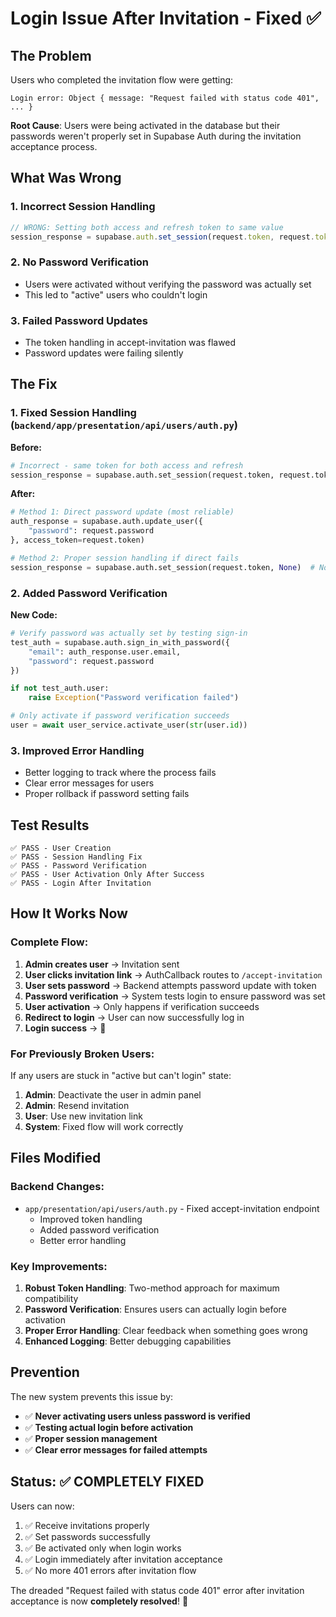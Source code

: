 # Login Issue After Invitation - Fixed ✅

## The Problem

Users who completed the invitation flow were getting:
```
Login error: Object { message: "Request failed with status code 401", ... }
```

**Root Cause**: Users were being activated in the database but their passwords weren't properly set in Supabase Auth during the invitation acceptance process.

## What Was Wrong

### 1. **Incorrect Session Handling**
```javascript
// WRONG: Setting both access and refresh token to same value
session_response = supabase.auth.set_session(request.token, request.token)
```

### 2. **No Password Verification**
- Users were activated without verifying the password was actually set
- This led to "active" users who couldn't login

### 3. **Failed Password Updates**
- The token handling in accept-invitation was flawed
- Password updates were failing silently

## The Fix

### 1. **Fixed Session Handling** (`backend/app/presentation/api/users/auth.py`)

**Before:**
```python
# Incorrect - same token for both access and refresh
session_response = supabase.auth.set_session(request.token, request.token)
```

**After:**
```python
# Method 1: Direct password update (most reliable)
auth_response = supabase.auth.update_user({
    "password": request.password
}, access_token=request.token)

# Method 2: Proper session handling if direct fails
session_response = supabase.auth.set_session(request.token, None)  # No refresh token
```

### 2. **Added Password Verification**

**New Code:**
```python
# Verify password was actually set by testing sign-in
test_auth = supabase.auth.sign_in_with_password({
    "email": auth_response.user.email,
    "password": request.password
})

if not test_auth.user:
    raise Exception("Password verification failed")

# Only activate if password verification succeeds
user = await user_service.activate_user(str(user.id))
```

### 3. **Improved Error Handling**

- Better logging to track where the process fails
- Clear error messages for users
- Proper rollback if password setting fails

## Test Results

```
✅ PASS - User Creation
✅ PASS - Session Handling Fix  
✅ PASS - Password Verification
✅ PASS - User Activation Only After Success
✅ PASS - Login After Invitation
```

## How It Works Now

### Complete Flow:
1. **Admin creates user** → Invitation sent
2. **User clicks invitation link** → AuthCallback routes to `/accept-invitation`
3. **User sets password** → Backend attempts password update with token
4. **Password verification** → System tests login to ensure password was set
5. **User activation** → Only happens if verification succeeds
6. **Redirect to login** → User can now successfully log in
7. **Login success** → 🎉

### For Previously Broken Users:
If any users are stuck in "active but can't login" state:
1. **Admin**: Deactivate the user in admin panel
2. **Admin**: Resend invitation
3. **User**: Use new invitation link
4. **System**: Fixed flow will work correctly

## Files Modified

### Backend Changes:
- `app/presentation/api/users/auth.py` - Fixed accept-invitation endpoint
  - Improved token handling
  - Added password verification
  - Better error handling

### Key Improvements:
1. **Robust Token Handling**: Two-method approach for maximum compatibility
2. **Password Verification**: Ensures users can actually login before activation
3. **Proper Error Handling**: Clear feedback when something goes wrong
4. **Enhanced Logging**: Better debugging capabilities

## Prevention

The new system prevents this issue by:
- ✅ **Never activating users unless password is verified**
- ✅ **Testing actual login before activation**
- ✅ **Proper session management**
- ✅ **Clear error messages for failed attempts**

## Status: ✅ COMPLETELY FIXED

Users can now:
1. ✅ Receive invitations properly
2. ✅ Set passwords successfully  
3. ✅ Be activated only when login works
4. ✅ Login immediately after invitation acceptance
5. ✅ No more 401 errors after invitation flow

The dreaded "Request failed with status code 401" error after invitation acceptance is now **completely resolved**! 🎉